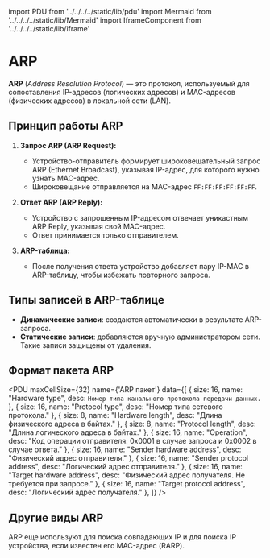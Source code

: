 import PDU from '../../../../static/lib/pdu'
import Mermaid from '../../../../static/lib/Mermaid'
import IframeComponent from '../../../../static/lib/iframe'

# ARP

**ARP** (*Address Resolution Protocol*) — это протокол, используемый для сопоставления IP-адресов (логических адресов) и MAC-адресов (физических адресов) в локальной сети (LAN).

## Принцип работы ARP

1. **Запрос ARP (ARP Request):**
   - Устройство-отправитель формирует широковещательный запрос ARP (Ethernet Broadcast), указывая IP-адрес, для которого нужно узнать MAC-адрес.
   - Широковещание отправляется на MAC-адрес `FF:FF:FF:FF:FF:FF`.

2. **Ответ ARP (ARP Reply):**
   - Устройство с запрошенным IP-адресом отвечает уникастным ARP Reply, указывая свой MAC-адрес.
   - Ответ принимается только отправителем.

3. **ARP-таблица:**
   - После получения ответа устройство добавляет пару IP-MAC в ARP-таблицу, чтобы избежать повторного запроса.

## Типы записей в ARP-таблице
- **Динамические записи**: создаются автоматически в результате ARP-запроса.
- **Статические записи**: добавляются вручную администратором сети. Такие записи защищены от удаления.

## Формат пакета ARP

<PDU maxCellSize={32} name={'ARP пакет'} data={[
    { 
        size: 16, 
        name: "Hardware type", 
        desc: `Номер типа канального протокола передачи данных.` 
    },
    { 
        size: 16, 
        name: "Protocol type", 
        desc: "Номер типа сетевого протокола." 
    },
    { 
        size: 8, 
        name: "Hardware length", 
        desc: "Длина физического адреса в байтах." 
    },
    { 
        size: 8, 
        name: "Protocol length", 
        desc: "Длина логического адреса в байтах." 
    },
    { 
        size: 16, 
        name: "Operation", 
        desc: "Код операции отправителя: 0x0001 в случае запроса и 0x0002 в случае ответа." 
    },
    { 
        size: 16, 
        name: "Sender hardware address", 
        desc: "Физический адрес отправителя." 
    },
    { 
        size: 16, 
        name: "Sender protocol address", 
        desc: "Логический адрес отправителя." 
    },
    { 
        size: 16, 
        name: "Target hardware address", 
        desc: "Физический адрес получателя. Не требуется при запросе." 
    },
    { 
        size: 16, 
        name: "Target protocol address", 
        desc: "Логический адрес получателя." 
    },
]} />


## Другие виды ARP

ARP еще используют для поиска совпадающих IP и для поиска IP устройства, если известен его MAC-адрес (RARP).